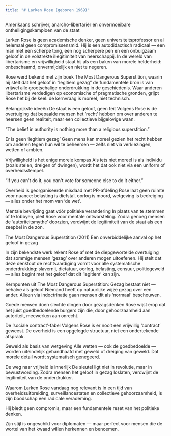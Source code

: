 ```yaml
---
title: "# Larken Rose (geboren 1969)"
---
```

Amerikaans schrijver, anarcho-libertariër en onvermoeibare ontheiligingskampioen van de staat

Larken Rose is geen academische denker, geen universiteitsprofessor en al helemaal geen compromissensmid. Hij is een autodidactisch radicaal — een man met een scherpe tong, een nog scherpere pen en een onbuigzaam geloof in de volstrekte illegitimiteit van heerschappij. In de wereld van libertarisme en vrijwilligheid staat hij als een baken van morele helderheid: onbeschaamd, onvermijdelijk en niet te negeren.

Rose werd bekend met zijn boek The Most Dangerous Superstition, waarin hij stelt dat het geloof in “legitiem gezag” de fundamentele bron is van vrijwel alle grootschalige onderdrukking in de geschiedenis. Waar anderen libertarisme verdedigen op economische of pragmatische gronden, grijpt Rose het bij de keel: de kernvraag is moreel, niet technisch.

Belangrijkste ideeën
De staat is een geloof, geen feit
Volgens Rose is de overtuiging dat bepaalde mensen het ‘recht’ hebben om over anderen te heersen geen realiteit, maar een collectieve bijgelovige waan.

“The belief in authority is nothing more than a religious superstition.”

Er is geen ‘legitiem gezag’
Geen mens kan moreel gezien het recht hebben om anderen tegen hun wil te beheersen — zelfs niet via verkiezingen, wetten of ambten.

Vrijwilligheid is het enige morele kompas
Als iets niet moreel is als individu (zoals stelen, dreigen of dwingen), wordt het dat ook niet via een uniform of overheidsstempel.

“If you can't do it, you can't vote for someone else to do it either.”

Overheid is georganiseerde misdaad met PR-afdeling
Rose laat geen ruimte voor nuance: belasting is diefstal, oorlog is moord, wetgeving is bedreiging — alles onder het mom van ‘de wet’.

Mentale bevrijding gaat vóór politieke verandering
In plaats van te stemmen of te lobbyen, pleit Rose voor mentale ontworsteling. Zodra genoeg mensen de ‘autoriteitsmythe’ doorzien, verdwijnt de legitimiteit van de staat als een zeepbel in de zon.

The Most Dangerous Superstition (2011)
Een onverbiddelijke aanval op het geloof in gezag

In zijn bekendste werk rekent Rose af met de diepgewortelde overtuiging dat sommige mensen ‘gezag’ over anderen mogen uitoefenen. Hij stelt dat deze denkfout de rechtvaardiging vormt voor alle systematische onderdrukking: slavernij, dictatuur, oorlog, belasting, censuur, politiegeweld — alles begint met het geloof dat dit ‘legitiem’ kan zijn.

Kernpunten uit The Most Dangerous Superstition:
Gezag bestaat niet — behalve als geloof
Niemand heeft op natuurlijke wijze gezag over een ander. Alleen via indoctrinatie gaan mensen dit als ‘normaal’ beschouwen.

Goede mensen doen slechte dingen door gezagsdenken
Rose wijst erop dat het juist goedbedoelende burgers zijn die, door gehoorzaamheid aan autoriteit, meewerken aan onrecht.

De ‘sociale contract’-fabel
Volgens Rose is er nooit een vrijwillig ‘contract’ geweest. De overheid is een opgelegde structuur, niet een ondertekende afspraak.

Geweld als basis van wetgeving
Alle wetten — ook de goedbedoelde — worden uiteindelijk gehandhaafd met geweld of dreiging van geweld. Dat morele detail wordt systematisch genegeerd.

De weg naar vrijheid is innerlijk
De sleutel ligt niet in revolutie, maar in bewustwording. Zodra mensen het geloof in gezag loslaten, verdwijnt de legitimiteit van de onderdrukker.

Waarom Larken Rose vandaag nog relevant is
In een tijd van overheidsuitbreiding, surveillancestaten en collectieve gehoorzaamheid, is zijn boodschap een radicale verademing.

Hij biedt geen compromis, maar een fundamentele reset van het politieke denken.

Zijn stijl is ongeschikt voor diplomaten — maar perfect voor mensen die de wortel van het kwaad willen herkennen en benoemen.
